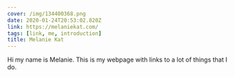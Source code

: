 ```yaml
---
cover: /img/134400368.png
date: 2020-01-24T20:53:02.820Z
link: https://melaniekat.com/
tags: [link, me, introduction]
title: Melanie Kat
---
```


Hi my name is Melanie. This is my webpage with links to a lot of things that I do.
